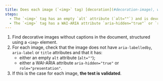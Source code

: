 ```yaml
---
title: Does each image (`<img>` tag) [decoration](#decoration-image), without [caption](#image-caption), satisfy one of these conditions?
steps:
  - The `<img>` tag has an empty `alt` attribute (`alt=""`) and is devoid of any other attribute allowing it to provide a [textual alternative](#textual-alternative-image).
  - The `<img>` tag has a WAI-ARIA attribute `aria-hidden="true"` or `role="presentation"`.
---
```


1. Find decorative images without captions in the document, structured using a `<img>` element.
2. For each image, check that the image does not have `aria-labelledby`, `aria-label` or `title` attributes and that it has:
   - either an empty `alt` attribute (`alt=""`);
   - either a WAI-ARIA attribute `aria-hidden="true"` or `role="presentation"`.
3. If this is the case for each image, **the test is validated**.
